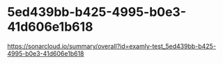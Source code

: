 # 5ed439bb-b425-4995-b0e3-41d606e1b618
https://sonarcloud.io/summary/overall?id=examly-test_5ed439bb-b425-4995-b0e3-41d606e1b618

